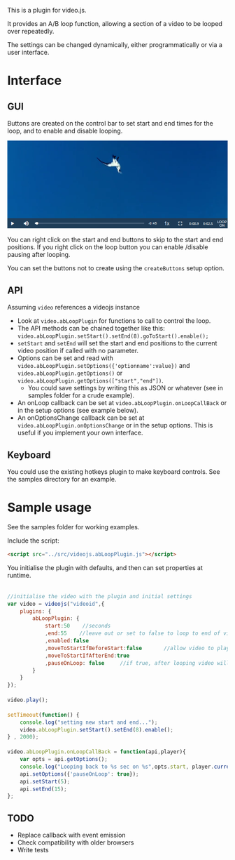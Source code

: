 This is a plugin for video.js.

It provides an A/B loop function, allowing a section of a video to be looped over repeatedly.

The settings can be changed dynamically, either programmatically or via a user interface.

Interface
=========

GUI
---

Buttons are created on the control bar to set start and end times for the loop, and to enable and disable looping.

![GUI screeshot](/images/interfaceScreenshot.png "GUI screeshot")

You can right click on the start and end buttons to skip to the start and end positions. If you right click on the loop
button you can enable /disable pausing after looping.  

You can set the buttons not to create using the ```createButtons``` setup option.

API
---

Assuming ```video``` references a videojs instance 
* Look at ```video.abLoopPlugin``` for functions to call to control the loop.
* The API methods can be chained together like this: ```video.abLoopPlugin.setStart().setEnd(8).goToStart().enable();```
* ```setStart``` and ```setEnd``` will set the start and end positions to the current video position if called with no parameter.
* Options can be set and read with ```video.abLoopPlugin.setOptions({'optionname':value})``` and ```video.abLoopPlugin.getOptions()``` or ```video.abLoopPlugin.getOptions(["start","end"])```.
  * You could save settings by writing this as JSON or whatever (see in samples folder for a crude example).
* An onLoop callback can be set at ```video.abLoopPlugin.onLoopCallBack``` or in the setup options (see example below).
* An onOptionsChange callback can be set at ```video.abLoopPlugin.onOptionsChange``` or in the setup options. This is useful if you implement your own interface.

Keyboard
--------

You could use the existing hotkeys plugin to make keyboard controls. See the samples directory for an example.

Sample usage
============

See the samples folder for working examples. 

Include the script:

```html
<script src="../src/videojs.abLoopPlugin.js"></script>
```

You initialise the plugin with defaults, and then can set properties at runtime.

```javascript

//initialise the video with the plugin and initial settings
var video = videojs("videoid",{
	plugins: {
		abLoopPlugin: {
			start:50    //seconds
			,end:55    //leave out or set to false to loop to end of video
			,enabled:false
			,moveToStartIfBeforeStart:false       //allow video to play normally before the loop section?
			,moveToStartIfAfterEnd:true
			,pauseOnLoop: false     //if true, after looping video will pause
		}
	}
});

video.play();

setTimeout(function() { 
	console.log("setting new start and end...");
	video.abLoopPlugin.setStart().setEnd(8).enable();
} , 2000);

video.abLoopPlugin.onLoopCallBack = function(api,player){
	var opts = api.getOptions();
	console.log("Looping back to %s sec on %s",opts.start, player.currentSrc() );
	api.setOptions({'pauseOnLoop': true}); 
	api.setStart(5);
	api.setEnd(15);
};
```

TODO
----

* Replace callback with event emission
* Check compatibility with older browsers
* Write tests
